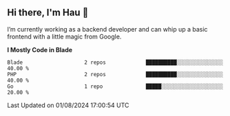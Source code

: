 ## Hi there, I'm Hau 👋
I’m currently working as a backend developer and can whip up a basic frontend with a little magic from Google. 

<!--START_SECTION:waka-->
**I Mostly Code in Blade** 

```text
Blade                    2 repos             ██████████░░░░░░░░░░░░░░░   40.00 % 
PHP                      2 repos             ██████████░░░░░░░░░░░░░░░   40.00 % 
Go                       1 repo              █████░░░░░░░░░░░░░░░░░░░░   20.00 % 
```




 Last Updated on 01/08/2024 17:00:54 UTC
<!--END_SECTION:waka-->
